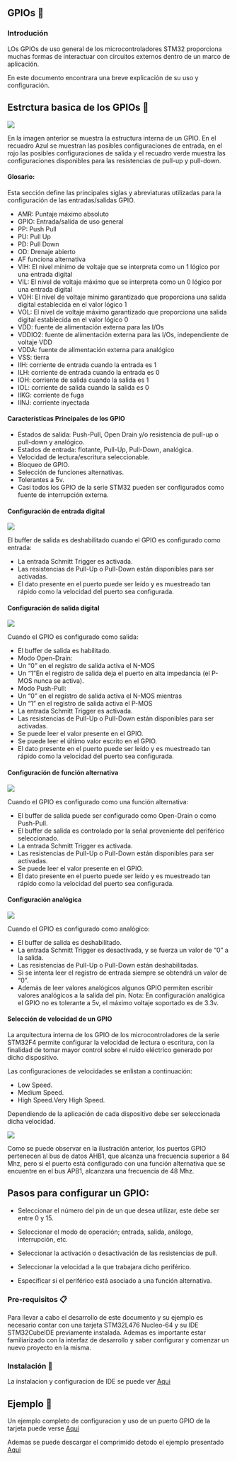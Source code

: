 ## GPIOs 🚀

### Introdución
LOs GPIOs de uso general de los microcontroladores STM32 proporciona muchas formas de interactuar con circuitos externos dentro de un marco de aplicación.

En este documento encontrara una breve explicación de su uso y configuración.

## Estrctura basica de los GPIOs 📌
<img src="https://www.intesc.mx/wp-content/uploads/2017/06/GPIO1.png" />

En la imagen anterior se muestra la estructura interna de un GPIO. En el recuadro Azul se muestran las posibles configuraciones de entrada, en el rojo las posibles configuraciones de salida y el recuadro verde muestra las configuraciones disponibles para las resistencias de pull-up y pull-down.

#### Glosario:
Esta sección define las principales siglas y abreviaturas utilizadas para la configuración de las entradas/salidas GPIO.
* AMR: Puntaje máximo absoluto
* GPIO: Entrada/salida de uso general
* PP: Push Pull
* PU: Pull Up
* PD: Pull Down
* OD: Drenaje abierto 
* AF funciona alternativa
* VIH: El nivel mínimo de voltaje que se interpreta como un 1 lógico por una entrada digital
* VIL: El nivel de voltaje máximo que se interpreta como un 0 lógico por una entrada digital
* VOH: El nivel de voltaje mínimo garantizado que proporciona una salida digital establecida en el valor lógico 1
* VOL: El nivel de voltaje máximo garantizado que proporciona una salida digital establecida en el valor lógico 0
* VDD: fuente de alimentación externa para las I/Os
* VDDIO2: fuente de alimentación externa para las I/Os, independiente de voltaje VDD
* VDDA: fuente de alimentación externa para analógico
* VSS: tierra
* IIH: corriente de entrada cuando la entrada es 1
* ILH: corriente de entrada cuando la entrada es 0
* IOH: corriente de salida cuando la salida es 1 
* IOL: corriente de salida cuando la salida es 0
* IIKG: corriente de fuga
* IINJ: corriente inyectada

#### Características Principales de los GPIO 

* Estados de salida: Push-Pull, Open Drain y/o resistencia de pull-up o pull-down y analógico.
* Estados de entrada: flotante, Pull-Up, Pull-Down, analógica.
* Velocidad de lectura/escritura seleccionable.
* Bloqueo de GPIO.
* Selección de funciones alternativas.
* Tolerantes a 5v.
* Casi todos los GPIO de la serie STM32 pueden ser configurados como fuente de interrupción externa.

#### Configuración de entrada digital
<img src="https://www.intesc.mx/wp-content/uploads/2017/06/GPIO2.png" />

El buffer de salida es deshabilitado cuando el GPIO es configurado como entrada:

* La entrada Schmitt Trigger es activada.
* Las resistencias de Pull-Up o Pull-Down están disponibles para ser activadas.
* El dato presente en el puerto puede ser leído y es muestreado tan rápido como la velocidad del puerto sea configurada.


#### Configuración de salida digital
<img src="https://www.intesc.mx/wp-content/uploads/2017/06/GPIO2.png" />

Cuando el GPIO es configurado como salida:

* El buffer de salida es habilitado.
* Modo Open-Drain:
* Un “0” en el registro de salida activa el N-MOS
* Un “1”En el registro de salida deja el puerto en alta impedancia (el P-MOS nunca se activa).
* Modo Push-Pull:
* Un “0” en el registro de salida activa el N-MOS mientras
* Un “1” en el registro de salida activa el P-MOS
* La entrada Schmitt Trigger es activada.
* Las resistencias de Pull-Up o Pull-Down están disponibles para ser activadas.
* Se puede leer el valor presente en el GPIO.
* Se puede leer el último valor escrito en el GPIO.
* El dato presente en el puerto puede ser leído y es muestreado tan rápido como la velocidad del puerto sea configurada.

#### Configuración de función alternativa
<img src="https://www.intesc.mx/wp-content/uploads/2017/06/GPIO4.png" />

Cuando el GPIO es configurado como una función alternativa:

* El buffer de salida puede ser configurado como Open-Drain o como Push-Pull.
* El buffer de salida es controlado por la señal proveniente del periférico seleccionado.
* La entrada Schmitt Trigger es activada.
* Las resistencias de Pull-Up o Pull-Down están disponibles para ser activadas.
* Se puede leer el valor presente en el GPIO.
* El dato presente en el puerto puede ser leído y es muestreado tan rápido como la velocidad del puerto sea configurada.

#### Configuración analógica
<img src="https://www.intesc.mx/wp-content/uploads/2017/06/GPIO5.png" />

Cuando el GPIO es configurado como analógico:

* El buffer de salida es deshabilitado.
* La entrada Schmitt Trigger es desactivada, y se fuerza un valor de “0” a la salida.
* Las resistencias de Pull-Up o Pull-Down están deshabilitadas.
* Si se intenta leer el registro de entrada siempre se obtendrá un valor de “0”.
* Además de leer valores analógicos algunos GPIO permiten escribir valores analógicos a la salida del pin.
 Nota: En configuración analógica el GPIO no es tolerante a 5v, el máximo voltaje soportado es de 3.3v.








#### Selección de velocidad de un GPIO
La arquitectura interna de los GPIO de los microcontroladores de la serie STM32F4 permite configurar la velocidad de lectura o escritura, con la finalidad de tomar mayor control sobre el ruido eléctrico generado por dicho dispositivo.

Las configuraciones de velocidades se enlistan a continuación:
* Low Speed.
* Medium Speed.
* High Speed.Very High Speed.

Dependiendo de la aplicación de cada dispositivo debe ser seleccionada dicha velocidad.


<img src="https://www.intesc.mx/wp-content/uploads/2017/06/GPIO6.png" />

Como se puede observar en la ilustración anterior, los puertos GPIO pertenecen al bus de datos AHB1, que alcanza una frecuencia superior a 84 Mhz, pero si el puerto está configurado con una función alternativa que se encuentre en el bus APB1, alcanzara una frecuencia de 48 Mhz.

## Pasos para configurar un GPIO:

* Seleccionar el número del pin de un que desea utilizar, este debe ser entre 0 y 15.

* Seleccionar el modo de operación; entrada, salida, análogo, interrupción, etc.

* Seleccionar la activación o desactivación de las resistencias de pull.

* Seleccionar la velocidad a la que trabajara dicho periférico.

* Especificar si el periférico está asociado a una función alternativa.

### Pre-requisitos 📋
Para llevar a cabo el desarrollo de este documento y su ejemplo es necesario contar con una tarjeta STM32L476 Nucleo-64 y su IDE STM32CubeIDE previamente instalada. Ademas es importante estar familiarizado con la interfaz de desarrollo y saber configurar y comenzar un nuevo proyecto en la misma.


### Instalación 🔧
La instalacion y configuracion de IDE se puede ver [Aqui](https://unalman.gitbook.io/estructuras-computacionales/repositorio/instalacion-stm32cubeide)

## Ejemplo 🎁

Un ejemplo completo de configuracion y uso de un puerto GPIO de la tarjeta puede verse [Aqui](https://github.com/dacardonave/GPIO-/blob/master/Ejemplo%20GPIO.pdf)

Ademas  se puede descargar el comprimido detodo el ejemplo presentado [Aqui](https://github.com/dacardonave/GPIO-/blob/master/Ejemplo_GPIO.zip)





